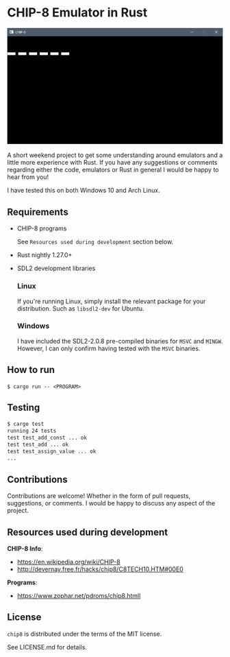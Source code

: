 # CHIP-8 Emulator in Rust

![Brix](https://raw.githubusercontent.com/shiver/chip8/master/images/BRIX.gif)

A short weekend project to get some understanding around emulators and a little more experience with Rust.
If you have any suggestions or comments regarding either the code, emulators or Rust in general I would be happy to hear from you!

I have tested this on both Windows 10 and Arch Linux.

## Requirements

- CHIP-8 programs
    
    See `Resources used during development` section below.

- Rust nightly 1.27.0+
- SDL2 development libraries

    ### Linux

    If you're running Linux, simply install the relevant package for your distribution. Such as `libsdl2-dev` for Ubuntu.

    ### Windows

    I have included the SDL2-2.0.8 pre-compiled binaries for `MSVC` and `MINGW`. However, I can only confirm having tested with the `MSVC` binaries.

## How to run

    $ cargo run -- <PROGRAM>

## Testing

    $ cargo test
    running 24 tests
    test test_add_const ... ok
    test test_add ... ok
    test test_assign_value ... ok
    ...

## Contributions

Contributions are welcome! Whether in the form of pull requests, suggestions, or comments. I would be happy to discuss any aspect of the project.

## Resources used during development

**CHIP-8 Info**:

- https://en.wikipedia.org/wiki/CHIP-8
- http://devernay.free.fr/hacks/chip8/C8TECH10.HTM#00E0

**Programs**:

- https://www.zophar.net/pdroms/chip8.htmll

## License

`chip8` is distributed under the terms of the MIT license.

See LICENSE.md for details.
